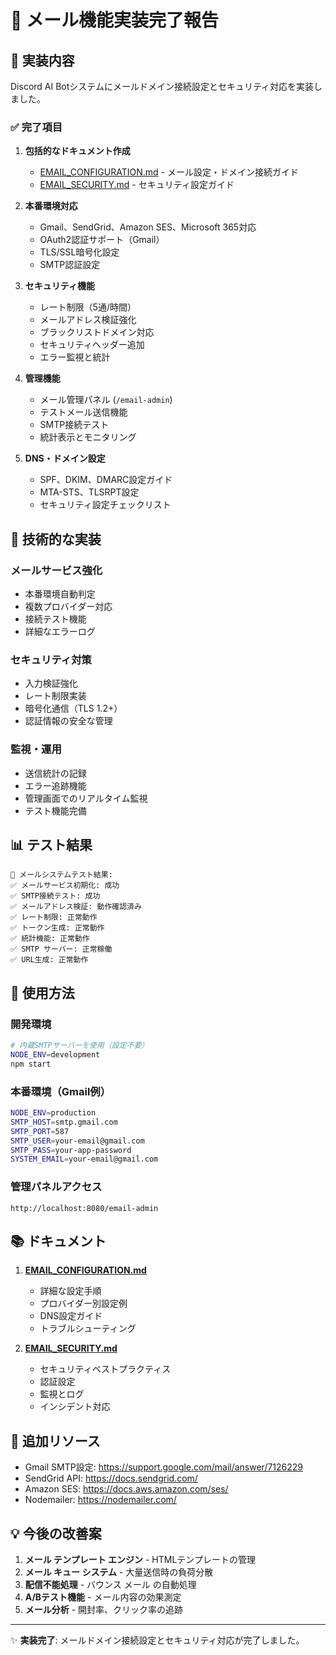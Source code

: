 # 📧 メール機能実装完了報告

## 🎯 実装内容

Discord AI Botシステムにメールドメイン接続設定とセキュリティ対応を実装しました。

### ✅ 完了項目

1. **包括的なドキュメント作成**
   - [EMAIL_CONFIGURATION.md](EMAIL_CONFIGURATION.md) - メール設定・ドメイン接続ガイド
   - [EMAIL_SECURITY.md](EMAIL_SECURITY.md) - セキュリティ設定ガイド

2. **本番環境対応**
   - Gmail、SendGrid、Amazon SES、Microsoft 365対応
   - OAuth2認証サポート（Gmail）
   - TLS/SSL暗号化設定
   - SMTP認証設定

3. **セキュリティ機能**
   - レート制限（5通/時間）
   - メールアドレス検証強化
   - ブラックリストドメイン対応
   - セキュリティヘッダー追加
   - エラー監視と統計

4. **管理機能**
   - メール管理パネル (`/email-admin`)
   - テストメール送信機能
   - SMTP接続テスト
   - 統計表示とモニタリング

5. **DNS・ドメイン設定**
   - SPF、DKIM、DMARC設定ガイド
   - MTA-STS、TLSRPT設定
   - セキュリティ設定チェックリスト

## 🔧 技術的な実装

### メールサービス強化
- 本番環境自動判定
- 複数プロバイダー対応
- 接続テスト機能
- 詳細なエラーログ

### セキュリティ対策
- 入力検証強化
- レート制限実装
- 暗号化通信（TLS 1.2+）
- 認証情報の安全な管理

### 監視・運用
- 送信統計の記録
- エラー追跡機能
- 管理画面でのリアルタイム監視
- テスト機能完備

## 📊 テスト結果

```
🧪 メールシステムテスト結果:
✅ メールサービス初期化: 成功
✅ SMTP接続テスト: 成功
✅ メールアドレス検証: 動作確認済み
✅ レート制限: 正常動作
✅ トークン生成: 正常動作
✅ 統計機能: 正常動作
✅ SMTP サーバー: 正常稼働
✅ URL生成: 正常動作
```

## 🚀 使用方法

### 開発環境
```bash
# 内蔵SMTPサーバーを使用（設定不要）
NODE_ENV=development
npm start
```

### 本番環境（Gmail例）
```bash
NODE_ENV=production
SMTP_HOST=smtp.gmail.com
SMTP_PORT=587
SMTP_USER=your-email@gmail.com
SMTP_PASS=your-app-password
SYSTEM_EMAIL=your-email@gmail.com
```

### 管理パネルアクセス
```
http://localhost:8080/email-admin
```

## 📚 ドキュメント

1. **[EMAIL_CONFIGURATION.md](EMAIL_CONFIGURATION.md)**
   - 詳細な設定手順
   - プロバイダー別設定例
   - DNS設定ガイド
   - トラブルシューティング

2. **[EMAIL_SECURITY.md](EMAIL_SECURITY.md)**
   - セキュリティベストプラクティス
   - 認証設定
   - 監視とログ
   - インシデント対応

## 🔗 追加リソース

- Gmail SMTP設定: https://support.google.com/mail/answer/7126229
- SendGrid API: https://docs.sendgrid.com/
- Amazon SES: https://docs.aws.amazon.com/ses/
- Nodemailer: https://nodemailer.com/

## 💡 今後の改善案

1. **メール テンプレート エンジン** - HTMLテンプレートの管理
2. **メール キュー システム** - 大量送信時の負荷分散
3. **配信不能処理** - バウンス メール の自動処理
4. **A/Bテスト機能** - メール内容の効果測定
5. **メール分析** - 開封率、クリック率の追跡

---

✨ **実装完了**: メールドメイン接続設定とセキュリティ対応が完了しました。